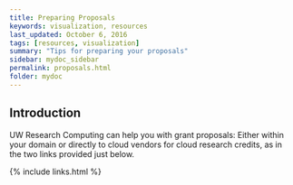 ```yaml
---
title: Preparing Proposals
keywords: visualization, resources
last_updated: October 6, 2016
tags: [resources, visualization]
summary: "Tips for preparing your proposals"
sidebar: mydoc_sidebar
permalink: proposals.html
folder: mydoc
---
```


## Introduction

UW Research Computing can help you with grant proposals: Either within your domain or directly to cloud vendors for cloud research credits, as in the two links provided just below. 



{% include links.html %}

